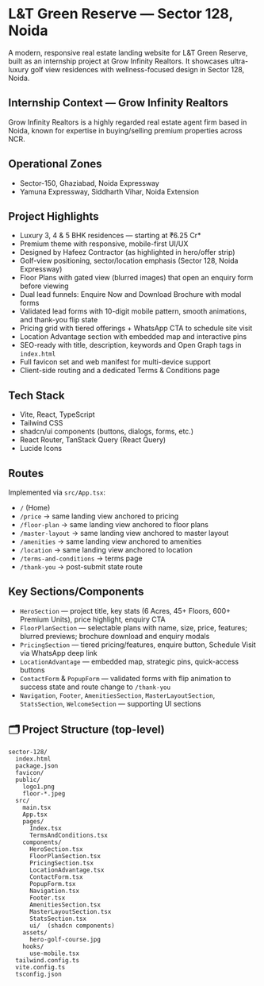 # L&T Green Reserve — Sector 128, Noida

A modern, responsive real estate landing website for L&T Green Reserve, built as an internship project at Grow Infinity Realtors. It showcases ultra-luxury golf view residences with wellness-focused design in Sector 128, Noida.

##  Internship Context — Grow Infinity Realtors
Grow Infinity Realtors is a highly regarded real estate agent firm based in Noida, known for expertise in buying/selling premium properties across NCR.

## Operational Zones
- Sector-150, Ghaziabad, Noida Expressway
- Yamuna Expressway, Siddharth Vihar, Noida Extension

## Project Highlights
- Luxury 3, 4 & 5 BHK residences — starting at ₹6.25 Cr*
- Premium theme with responsive, mobile-first UI/UX
- Designed by Hafeez Contractor (as highlighted in hero/offer strip)
- Golf-view positioning, sector/location emphasis (Sector 128, Noida Expressway)
- Floor Plans with gated view (blurred images) that open an enquiry form before viewing
- Dual lead funnels: Enquire Now and Download Brochure with modal forms
- Validated lead forms with 10-digit mobile pattern, smooth animations, and thank-you flip state
- Pricing grid with tiered offerings + WhatsApp CTA to schedule site visit
- Location Advantage section with embedded map and interactive pins
- SEO-ready with title, description, keywords and Open Graph tags in `index.html`
- Full favicon set and web manifest for multi-device support
- Client-side routing and a dedicated Terms & Conditions page

## Tech Stack
- Vite, React, TypeScript
- Tailwind CSS
- shadcn/ui components (buttons, dialogs, forms, etc.)
- React Router, TanStack Query (React Query)
- Lucide Icons

##  Routes
Implemented via `src/App.tsx`:
- `/` (Home)
- `/price` → same landing view anchored to pricing
- `/floor-plan` → same landing view anchored to floor plans
- `/master-layout` → same landing view anchored to master layout
- `/amenities` → same landing view anchored to amenities
- `/location` → same landing view anchored to location
- `/terms-and-conditions` → terms page
- `/thank-you` → post-submit state route

##  Key Sections/Components
- `HeroSection` — project title, key stats (6 Acres, 45+ Floors, 600+ Premium Units), price highlight, enquiry CTA
- `FloorPlanSection` — selectable plans with name, size, price, features; blurred previews; brochure download and enquiry modals
- `PricingSection` — tiered pricing/features, enquire button, Schedule Visit via WhatsApp deep link
- `LocationAdvantage` — embedded map, strategic pins, quick-access buttons
- `ContactForm` & `PopupForm` — validated forms with flip animation to success state and route change to `/thank-you`
- `Navigation`, `Footer`, `AmenitiesSection`, `MasterLayoutSection`, `StatsSection`, `WelcomeSection` — supporting UI sections

## 🗂️ Project Structure (top-level)
```text
sector-128/
  index.html
  package.json
  favicon/
  public/
    logo1.png
    floor-*.jpeg
  src/
    main.tsx
    App.tsx
    pages/
      Index.tsx
      TermsAndConditions.tsx
    components/
      HeroSection.tsx
      FloorPlanSection.tsx
      PricingSection.tsx
      LocationAdvantage.tsx
      ContactForm.tsx
      PopupForm.tsx
      Navigation.tsx
      Footer.tsx
      AmenitiesSection.tsx
      MasterLayoutSection.tsx
      StatsSection.tsx
      ui/  (shadcn components)
    assets/
      hero-golf-course.jpg
    hooks/
      use-mobile.tsx
  tailwind.config.ts
  vite.config.ts
  tsconfig.json
```

